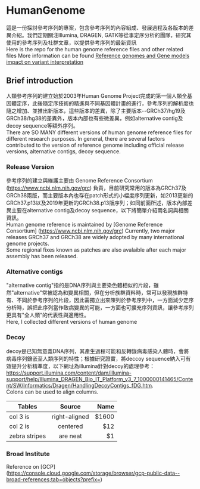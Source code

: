 # HumanGenome
這是一份探討參考序列的專案，包含參考序列的內容組成、發展過程及各版本的差異介紹。我們定期關注Illumina, DRAGEN, GATK等從事定序分析的團隊，研究其使用的參考序列及社群文章，以提供參考序列的最新資訊    
Here is the repo for the human genome reference files and other related files
More information can be found [Reference genomes and Gene models impact on variant interpretation](https://bioinfo-diag.fr/wp-content/uploads/2019/10/BioinfoDiag_2019_EAY.pdf)

## Brief introduction
人類參考序列的建立始於2003年Human Genome Project完成的第一個人類全基因體定序，此後隨定序技術的精進與不同基因體計畫的進行，參考序列的解析度也隨之增加、並推出新版本，這些版本的差異，除了主要版本--GRCh37/hg19及GRCh38/hg38的差異外，版本內部也有些微差異，例如alternative contig及decoy sequence等額外序列。    
There are SO MANY different versions of human genome reference files for different research purposes. 
In general, there are several factors contributed to the version of reference genome including official release versions, alternative contigs, decoy sequence. 

### Release Version
參考序列的建立與維護主要由 Genome Reference Consortium (https://www.ncbi.nlm.nih.gov/grc) 負責，目前研究常用的版本為GRCh37及GRCh38兩版，而主要版本內也存在patch形式的小幅度序列更新，如2013更新的GRCh37.p13以及2019年更新的GRCh38.p13版序列；如同前面所述，版本內部差異主要在alternative contig及decoy sequence，以下將簡單介紹兩名詞與相關資訊。       
Human genome reference is maintained by [Genome Reference Consortium] (https://www.ncbi.nlm.nih.gov/grc)
Currently, two major releases GRCh37 and GRCh38 are widely adopted by many international genome projects.  
Some regional fixes known as patches are also avalaible after each major assembly has been released.

### Alternative contigs
"alternative contig"指的是DNA序列與主要染色體相似的片段，雖然"alternative"常被認為和變異相關，但在分析族群資料時，常可以發現族群特有、不同於參考序列的片段，因此需獨立出來陳列於參考序列中，一方面減少定序分析時，誤把此序列當作致病變異的可能，一方面也可擴充序列資訊，讓參考序列更具有"全人類"的代表性與適用性。    
Here, I collected different versions of human genome

### Decoy
decoy是已知無意義DNA序列，其產生過程可能和反轉錄病毒感染人體時，會將病毒序列鑲嵌至人類序列的特性；根據研究證實，將deccoy sequence納入可有效提升分析精準度，以下網址為illumina針對decoy的處理參考：
https://support.illumina.com/content/dam/illumina-support/help/Illumina_DRAGEN_Bio_IT_Platform_v3_7_1000000141465/Content/SW/Informatics/Dragen/HandlingDecoyContigs_fDG.htm.   
Colons can be used to align columns.

| Tables        | Source           | Name  |
| ------------- |:-------------:| -----:|
| col 3 is      | right-aligned | $1600 |
| col 2 is      | centered      |   $12 |
| zebra stripes | are neat      |    $1 |

### Broad Institute
Reference on [GCP] (https://console.cloud.google.com/storage/browser/gcp-public-data--broad-references;tab=objects?prefix=)
